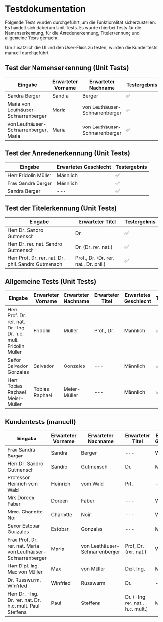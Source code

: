 # Testdokumentation

Folgende Tests wurden durchgeführt, um die Funktionalität sicherzustellen. Es handelt sich dabei um Unit-Tests. Es wurden hierbei Tests für die Namenserkennung, für die Anredenerkennung, Titelerkennung und allgemeine Tests gemacht.

Um zusätzlich die UI und den User-Fluss zu testen, wurden die Kundentests manuell durchgeführt.

## Test der Namenserkennung (Unit Tests)
| Eingabe | Erwarteter Vorname | Erwarteter Nachname | Testergebnis |
| - | - | - | - |
| Sandra Berger | Sandra | Berger | ✅ |
| Maria von Leuthäuser-Schnarrenberger | Maria | von Leuthäuser-Schnarrenberger | ✅ |
| von Leuthäuser-Schnarrenberger, Maria | Maria | von Leuthäuser-Schnarrenberger | ✅ |


## Test der Anredenerkennung (Unit Tests)

| Eingabe | Erwartetes Geschlecht | Testergebnis |
| - | - | - |
| Herr Fridolin Müller | Männlich | ✅ |
| Frau Sandra Berger | Männlich | ✅ |
| Sandra Berger | --- | ✅ |


## Test der Titelerkennung (Unit Tests)

| Eingabe | Erwarteter Titel | Testergebnis |
| - | - | - |
| Herr Dr. Sandro Gutmensch | Dr. | ✅ |
| Herr Dr. rer. nat. Sandro Gutmensch | Dr. (Dr. rer. nat.) | ✅ |
| Herr Prof. Dr. rer. nat. Dr. phil. Sandro Gutmensch | Prof., Dr. (Dr. rer. nat., Dr. phil.) | ✅ |


## Allgemeine Tests (Unit Tests)

| Eingabe |  Erwarteter Vorname | Erwarteter Nachname | Erwarteter Titel | Erwartetes Geschlecht | Testergebnis |
| - | - | - | - | - | - |
| Herr Prof. Dr. rer. nat. Dr.-Ing. Dr. h.c. mult. Fridolin Müller | Fridolin | Müller | Prof., Dr. | Männlich | ✅ |
| Señor Salvador Gonzales | Salvador | Gonzales | --- | Männlich | ✅ |
| Herr Tobias Raphael Meier-Müller | Tobias Raphael | Meier-Müller | --- | Männlich | ✅ |


## Kundentests (manuell)

| Eingabe | Erwarteter Vorname | Erwarteter Nachname | Erwarteter Titel | Erwartetes Geschlecht | Erwartete Nationalität | Testergebnis |
| - | - | - | - | - | - | - |
Frau Sandra Berger | Sandra | Berger | --- | Weiblich | Deutsch | ✅ |
Herr Dr. Sandro Gutmensch | Sandro | Gutmensch | Dr. | Männlich | Deutsch | ✅ |
Professor Heinrich vom Wald | Heinrich | vom Wald | Prf. | --- | --- | ✅ |
Mrs Doreen Faber | Doreen | Faber | --- | Weiblich | Englisch | ✅ |
Mme. Charlotte Noir | Charlotte | Noir | --- | Weiblich | Französisch | ✅ |
Senor Estobar Gonzales | Estobar | Gonzales | --- | Männlich | Spanisch | ✅ |
Frau Prof. Dr. rer. nat. Maria von Leuthäuser-Schnarrenberger | Maria | von Leuthäuser-Schnarrenberger | Prof, Dr. (rer. nat.) | Weiblich | Deutsch | ✅ |
Herr Dipl. Ing. Max von Müller | Max | von Müller | Dipl. Ing. | Männlich | Deutsch | ✅ |
Dr. Russwurm, Winfried | Winfried | Russwurm | Dr. | --- | --- | ✅ |
Herr Dr. -Ing. Dr. rer. nat. Dr. h.c. mult. Paul Steffens | Paul | Steffens | Dr. (-Ing., rer. nat., h.c. mult.) | Männlich | Deutsch | ✅ |

<!-- ❌  oder ✅ -->